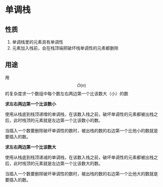 # 单调栈

## 性质

1. 单调栈里的元素具有单调性
2. 元素加入栈前，会在栈顶端把破坏栈单调性的元素都删除

## **用途**

用 $$O(n)$$ 的复杂度求一个数组中每个数左右两边第一个比该数大（小）的数

**求左右两边第一个比该数小**

使用从栈底到栈顶递增的单调栈，在该数入栈之前，破坏单调性的元素都被出栈之后，此时栈顶的元素就是左边第一个比该数小的数。

当插入一个数要删除破坏单调性的数时，被出栈的数的右边第一个比他小的数就是要插入的数。

**求左右两边第一个比该数大**

使用从栈底到栈顶递减的单调栈，在该数入栈之前，破坏单调性的元素都被出栈之后，此时栈顶的元素就是左边第一个比该数大的数。

当插入一个数要删除破坏单调性的数时，被出栈的数的右边第一个比他大的数就是要插入的数。

